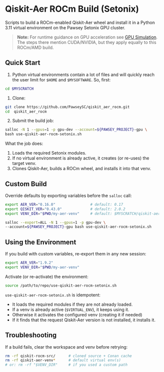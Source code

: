 # Qiskit-Aer ROCm Build (Setonix)

Scripts to build a ROCm-enabled Qiskit-Aer wheel and install it in a Python 3.11 virtual environment on the Pawsey Setonix GPU cluster.

> **Note:** For runtime guidance on GPU acceleration see [GPU Simulation](https://qiskit.github.io/qiskit-aer/tutorials/1_aersimulator.html#GPU-Simulation). The steps there mention CUDA/NVIDIA, but they apply equally to this ROCm/AMD build.

## Quick Start

1. Python virtual environments contain a lot of files and will quickly reach the user limit for `$HOME` and `$MYSOFTWARE`. So, first:

```bash
cd $MYSCRATCH
```

1. Clone:

```bash
git clone https://github.com/PawseySC/qiskit_aer_rocm.git
cd  qiskit_aer_rocm
```
2. Submit the build job:

```bash
salloc -N 1 --gpus=1 -p gpu-dev --account=${PAWSEY_PROJECT}-gpu \
bash use-qiskit-aer-rocm-setonix.sh
```

What the job does:

1. Loads the required Setonix modules.
2. If no virtual environment is already active, it creates (or re-uses) the target venv.
3. Clones Qiskit-Aer, builds a ROCm wheel, and installs it into that venv.


## Custom Build

Override defaults by exporting variables before the `salloc` call:

```bash
export AER_VER="0.16.0"                # default: 0.17
export QISKIT_VER="0.43.0"             # default: 2.0.2
export VENV_DIR="$PWD/my-aer-venv"     # default: $MYSCRATCH/qiskit-aer-venv-$QISKIT_AER_VER

salloc --export=ALL -N 1 --gpus=1 -p gpu-dev \
--account=${PAWSEY_PROJECT}-gpu bash use-qiskit-aer-rocm-setonix.sh
```

## Using the Environment

If you build with custom variables, re-export them in any new session:

```bash
export AER_VER="1.9.2"
export VENV_DIR="$PWD/my-aer-venv"
```

Activate (or re-activate) the environment:

```bash
source /path/to/repo/use-qiskit-aer-rocm-setonix.sh
```

`use-qiskit-aer-rocm-setonix.sh` is idempotent:

* It loads the required modules if they are not already loaded.
* If a venv is already active (`$VIRTUAL_ENV`), it keeps using it.
* Otherwise it activates the configured venv (creating it if needed)
* If it finds that the request Qiskit-Aer version is not installed, it installs it.


## Troubleshooting

If a build fails, clear the workspace and venv before retrying:

```bash
rm -rf qiskit-rocm-src/      # cloned source + Conan cache
rm -rf qiskit-aer-venv*      # default virtual env(s)
# or: rm -rf "$VENV_DIR"     # if you used a custom path
```
